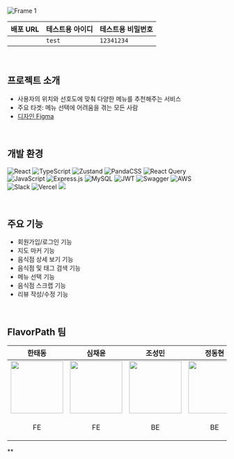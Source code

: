
![Frame 1](https://github.com/user-attachments/assets/9bbc5502-e046-43f9-8d72-b1fdea5be445)


| 배포 URL  | 테스트용 아이디 | 테스트용 비밀번호 |
| --  | -- | -- |
|  | `test` | `12341234` |

<br />

## 프로젝트 소개
- 사용자의 위치와 선호도에 맞춰 다양한 메뉴를 추천해주는 서비스
- 주요 타겟: 메뉴 선택에 어려움을 겪는 모든 사람
- [디자인 Figma](https://www.figma.com/design/A6ugYAMD0FDL9aMJ5hNQY8/1%EC%A1%B0-%ED%8C%80%ED%94%8C-%EA%B8%B0%ED%9A%8D%EC%95%88)

<br />

## 개발 환경
![React](https://img.shields.io/badge/react-%2320232a.svg?style=for-the-badge&logo=react&logoColor=%2361DAFB)
![TypeScript](https://img.shields.io/badge/typescript-%23007ACC.svg?style=for-the-badge&logo=typescript&logoColor=white)
![Zustand](https://img.shields.io/badge/zustand-%2320232a.svg?style=for-the-badge)
![PandaCSS](https://img.shields.io/badge/pandacss-%23FDE046.svg?style=for-the-badge)
![React Query](https://img.shields.io/badge/-React%20Query-FF4154?style=for-the-badge&logo=react%20query&logoColor=white)
<br />
![JavaScript](https://img.shields.io/badge/javascript-%23323330.svg?style=for-the-badge&logo=javascript&logoColor=%23F7DF1E)
![Express.js](https://img.shields.io/badge/express.js-%23404d59.svg?style=for-the-badge&logo=express&logoColor=%2361DAFB)
![MySQL](https://img.shields.io/badge/mysql-4479A1.svg?style=for-the-badge&logo=mysql&logoColor=white)
![JWT](https://img.shields.io/badge/JWT-black?style=for-the-badge&logo=JSON%20web%20tokens)
![Swagger](https://img.shields.io/badge/-Swagger-%23Clojure?style=for-the-badge&logo=swagger&logoColor=white)
![AWS](https://img.shields.io/badge/AWS-%23FF9900.svg?style=for-the-badge&logo=amazon-aws&logoColor=white)
<br />
![Slack](https://img.shields.io/badge/Slack-4A154B?style=for-the-badge&logo=slack&logoColor=white)
![Vercel](https://img.shields.io/badge/vercel-%23000000.svg?style=for-the-badge&logo=vercel&logoColor=white)
<img src="https://img.shields.io/badge/figma-%23F24E1E.svg?style=for-the-badge&logo=figma&logoColor=white" />


<br />

## 주요 기능

- 회원가입/로그인 기능
- 지도 마커 기능
- 음식점 상세 보기 기능
- 음식점 및 태그 검색 기능
- 메뉴 선택 기능
- 음식점 스크랩 기능
- 리뷰 작성/수정 기능

<br />

## FlavorPath 팀

| 한태동 | 심채윤 | 조성민 | 정동현 |
| -- | -- | -- | -- |
| <img src="https://avatars.githubusercontent.com/u/132195232?v=4" width="120" /> | <img src="https://avatars.githubusercontent.com/u/111689342?v=4" width="120" /> | <img src="https://avatars.githubusercontent.com/u/80831228?v=4" width="120" />  | <img src="https://avatars.githubusercontent.com/u/142657661?v=4" width="120" />  |
| <p align="center">FE</p> | <p align="center">FE</p> | <p align="center">BE</p> | <p align="center">BE</p> |
**
